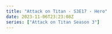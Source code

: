```yaml
---
title: "Attack on Titan - S3E17 - Hero"
date: 2023-11-06T23:23:08Z
series: ["Attack on Titan Season 3"]
---
```



<mux-player stream-type="on-demand"
  src="https://kp3d-my.sharepoint.com/personal/ryoo_kp3d_onmicrosoft_com/_layouts/15/download.aspx?share=EZjPbjSv375Fg8MqizKbjtEBASSKsQCUxjJOe9oTlAHrgw" prefer-playback="mse" controls>
  </mux-player>
  
  
  <script src="https://cdn.jsdelivr.net/npm/@mux/mux-player"></script>
  
 <script type="application/ld+json">
 {
  "@context": "https://schema.org/",
  "@type": "VideoObject",
  "name": "Attack on Titan - S3E17 - Hero",
  "contentUrl": "https://stream.mux.com/D005fufzRfwbmG9bUKGZuutlwfQ93P3KJZWF01iEWVoqA.m3u8",
  "thumbnailUrl": "https://www.themoviedb.org/t/p/original/rstHtpbEIoHnmxvsbNH7UlEPeEP.jpg?width=314&fit_mode=preserve&time=25",
  "uploadDate": "2023-11-06T23:23:08Z",
}

</script>
